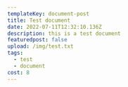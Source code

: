 ```yaml
---
templateKey: document-post
title: Test document
date: 2022-07-11T12:32:10.136Z
description: this is a test document
featuredpost: false
upload: /img/test.txt
tags:
  - test
  - document
cost: 8
---
```

